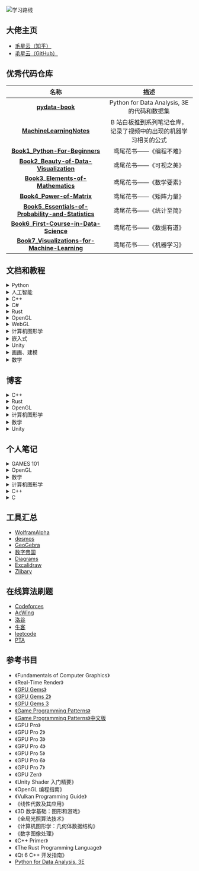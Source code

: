 ![学习路线](https://github.com/XinranSix/notes/assets/62458905/2536e8d6-71a0-42a1-a37e-7c7636982642)

## 大佬主页

- [毛星云（知乎）](https://www.zhihu.com/people/mao-xing-yun)
- [毛星云（GitHub）](https://github.com/QianMo)

## 优秀代码仓库

|                             名称                             |                             描述                             |
| :----------------------------------------------------------: | :----------------------------------------------------------: |
|    **[pydata-book](https://github.com/wesm/pydata-book)**    |         Python for Data Analysis, 3E 的代码和数据集          |
| **[MachineLearningNotes](https://github.com/tsyw/MachineLearningNotes)** | B 站白板推到系列笔记仓库，记录了视频中的出现的机器学习相关的公式 |
| **[Book1_Python-For-Beginners](https://github.com/Visualize-ML/Book1_Python-For-Beginners)** |                    鸢尾花书——《编程不难》                    |
| **[Book2_Beauty-of-Data-Visualization](https://github.com/Visualize-ML/Book2_Beauty-of-Data-Visualization)** |                    鸢尾花书——《可视之美》                    |
| **[Book3_Elements-of-Mathematics](https://github.com/Visualize-ML/Book3_Elements-of-Mathematics)** |                    鸢尾花书——《数学要素》                    |
| **[Book4_Power-of-Matrix](https://github.com/Visualize-ML/Book4_Power-of-Matrix)** |                    鸢尾花书——《矩阵力量》                    |
| **[Book5_Essentials-of-Probability-and-Statistics](https://github.com/Visualize-ML/Book5_Essentials-of-Probability-and-Statistics)** |                    鸢尾花书——《统计至简》                    |
| **[Book6_First-Course-in-Data-Science](https://github.com/Visualize-ML/Book6_First-Course-in-Data-Science)** |                    鸢尾花书——《数据有道》                    |
| **[Book7_Visualizations-for-Machine-Learning](https://github.com/Visualize-ML/Book7_Visualizations-for-Machine-Learning)** |                    鸢尾花书——《机器学习》                    |



## 文档和教程

<details>
<summary>Python</summary>

</details>

<details>
<summary>人工智能</summary>

- [【机器学习】【白板推导系列】【合集 1～33】](https://www.bilibili.com/video/BV1aE411o7qd/?spm_id_from=333.337.search-card.all.click&vd_source=76a5184e318e57fe3ff6a57c443142ad)
</details>

<details>
<summary>C++</summary>

- [现代 C++ 教程](https://changkun.de/modern-cpp/zh-cn/00-preface/)
- [learn C++](https://www.learncpp.com/)
- [cppreference](https://en.cppreference.com/w/cpp/header)
</details>

<details>
<summary>C#</summary>

- [C# 文档](https://learn.microsoft.com/zh-cn/dotnet/csharp/)
</details>

<details>
<summary>Rust</summary>

- [Rust语言圣经(Rust Course)](https://course.rs/about-book.html)
</details>

<details>
<summary>OpenGL</summary>

- [LearnOpenGL CN](https://learnopengl-cn.github.io/)
- [OpenGL Projection Matrix](http://www.songho.ca/opengl/gl_projectionmatrix.html)
</details>

<details>
<summary>WebGL</summary>

- [WebGL 理论基础](https://webglfundamentals.org/webgl/lessons/zh_cn/)
</details>

<details>
<summary>计算机图形学</summary>

- [Ray Tracing in One Weekend — The Book Series](https://raytracing.github.io/)
- [GAMES101-现代计算机图形学入门-闫令琪](https://www.bilibili.com/video/BV1X7411F744/)
- [GAMES104：现代游戏引擎：从入门到实践](https://games-cn.org/games104/)
- [GAMES201：高级物理引擎实战指南2020](https://www.bilibili.com/video/BV1ZK411H7Hc/)
- [GAMES202-高质量实时渲染](https://www.bilibili.com/video/BV1YK4y1T7yY/)
- [清华大学-计算机图形学基础（国家级精品课）](https://www.bilibili.com/video/BV13441127CH/)
- [ 百人计划总目录](https://docs.qq.com/doc/DUFlzT3ByV2tHanpT?&u=609906034bb74e02af5f81a9b3e38a9f)
</details>

<details>
<summary>嵌入式</summary>

- [太极创客](http://www.taichi-maker.com/)
</details>

<details>
<summary>Unity</summary>

- [【unity2022入门第一季】整合Unity官方教程设计最佳学习路线，Unity精讲入门系列](https://www.bilibili.com/video/BV1Mr4y1X76H)
- [《Unity Shader入门精要》随书彩色插图](http://candycat1992.github.io/unity_shaders_book/unity_shaders_book_images.html)
</details>

<details>
<summary>画画、建模</summary>

- [拜托三连了！这绝对是全B站最用心（没有之一）的PS公开课程，耗时千余小时开发！](https://www.bilibili.com/video/BV1Q5411P7k4/)
- [【合集8.21已更新93话】Blender 2.9-3.4黑铁骑士Ⅱ系统零基础入门教程](https://www.bilibili.com/video/BV1zh411Y7LX/)
- [3D建模教程，3dmax，MAYA，zbrush，3d建模基础教学全套](https://www.bilibili.com/video/BV1pA411j7pa/)
- [冒死上传！目前B站最完整的绘画教程，包含所有绘画风格！插画|厚涂|原画|板绘!](https://www.bilibili.com/video/BV1d64y197gj/?spm_id_from=333.788.top_right_bar_window_custom_collection.content.click&vd_source=76a5184e318e57fe3ff6a57c443142ad)
- [Blender 快捷键](https://shimo.im/sheets/oSMugmKgw2M9nFCn/MODOC?accessToken=eyJhbGciOiJIUzI1NiIsImtpZCI6ImRlZmF1bHQiLCJ0eXAiOiJKV1QifQ.eyJleHAiOjE2ODQ3NTg5ODYsImZpbGVHVUlEIjoiY2tZUTh4cTZKaFZ0ckdqaCIsImlhdCI6MTY4NDc1ODY4NiwiaXNzIjoidXBsb2FkZXJfYWNjZXNzX3Jlc291cmNlIiwidXNlcklkIjotNzk5NTc1NzQzM30.3pIjNzNbNSVF28rF9q8cK0yHIjcQ42EBobo5m133xs8)
</details>

<details>
<summary>数学</summary>

- [【官方双语】形象展示傅里叶变换](https://www.bilibili.com/video/BV1pW411J7s8/)
- [麻省理工学院 - MIT - 线性代数（我愿称之为线性代数教程天花板）](https://www.bilibili.com/video/BV16Z4y1U7oU/)
- [School of Mathematics](https://textbooks.math.gatech.edu/)
</details>

## 博客

<details>
<summary>C++</summary>

- [C++11、C++14、C++17、C++20新特性总结（5万字详解）](https://blog.csdn.net/qq_41854911/article/details/119657617?spm=1001.2101.3001.6650.1&utm_medium=distribute.pc_relevant.none-task-blog-2%257Edefault%257ECTRLIST%257ERate-1-119657617-blog-122969157.235%255Ev28%255Epc_relevant_t0_download&depth_1-utm_source=distribute.pc_relevant.none-task-blog-2%257Edefault%257ECTRLIST%257ERate-1-119657617-blog-122969157.235%255Ev28%255Epc_relevant_t0_download&utm_relevant_index=2)
- [C++11新特性总结](https://blog.csdn.net/weixin_53695360/article/details/122969157?ops_request_misc=%25257B%252522request%25255Fid%252522%25253A%252522168100413316800211559936%252522%25252C%252522scm%252522%25253A%25252220140713.130102334..%252522%25257D&request_id=168100413316800211559936&biz_id=0&utm_medium=distribute.pc_search_result.none-task-blog-2~all~top_click~default-2-122969157-null-null.142%5Ev82%5Ekoosearch_v1,201%5Ev4%5Eadd_ask,239%5Ev2%5Einsert_chatgpt&utm_term=c%252B%252B%25E6%2596%25B0%25E7%2589%25B9%25E6%2580%25A7&spm=1018.2226.3001.4187)
- [fmt：现代的 C++ 字符串格式化库，实现了 C++20 的特征](https://www.jianshu.com/p/fdca0fde50ac)
- [《C++面向对象程序设计》✍千处细节、万字总结（建议收藏）](https://blog.csdn.net/weixin_44368437/article/details/117563488?ops_request_misc=%257B%2522request%255Fid%2522%253A%2522168600737516800211529091%2522%252C%2522scm%2522%253A%252220140713.130102334..%2522%257D&request_id=168600737516800211529091&biz_id=0&utm_medium=distribute.pc_search_result.none-task-blog-2~all~top_positive~default-1-117563488-null-null.142^v88^control_2,239^v2^insert_chatgpt&utm_term=c%2B%2B&spm=1018.2226.3001.4187)
- [C++教程(最全)](https://blog.csdn.net/qq_33670157/article/details/104455787?ops_request_misc=%257B%2522request%255Fid%2522%253A%2522168600737516800211529091%2522%252C%2522scm%2522%253A%252220140713.130102334..%2522%257D&request_id=168600737516800211529091&biz_id=0&utm_medium=distribute.pc_search_result.none-task-blog-2~all~top_positive~default-2-104455787-null-null.142^v88^control_2,239^v2^insert_chatgpt&utm_term=c%2B%2B&spm=1018.2226.3001.4187)
</details>

<details>
<summary>Rust</summary>

</details>

<details>
<summary>OpenGL</summary>

- [OpenGL Projection Matrix](http://www.songho.ca/opengl/gl_projectionmatrix.html)
</details>

<details>
<summary>计算机图形学</summary>

- [The Normal Matrix](http://www.lighthouse3d.com/tutorials/glsl-12-tutorial/the-normal-matrix/)
- [Mouse Picking with Ray Casting](https://antongerdelan.net/opengl/raycasting.html)
</details>

<details>
<summary>数学</summary>

- [Understanding Quaternions](https://www.3dgep.com/understanding-quaternions/)
- [我在知乎学数学](https://zhuanlan.zhihu.com/p/105704401)
- [【洛必达】一篇文章，给高中生讲清楚洛必达](https://zhuanlan.zhihu.com/p/107077095)
- [如何直观理解矩阵和线性代数？](https://www.zhihu.com/question/21082351/answer/734162947)
- [四元数(Quaternions)](https://zhuanlan.zhihu.com/p/97186723)
- [四元数和旋转(Quaternion & rotation)](https://zhuanlan.zhihu.com/p/78987582)
- [旋转的表示](https://zhuanlan.zhihu.com/p/539134962?utm_medium=social&utm_oi=1040949215538733056&utm_psn=1638676212808646656&utm_source=qq)
</details>

<details>
<summary>Unity</summary>

- [AwesomeUnityTutorial](https://gitee.com/chutianshu1981/AwesomeUnityTutorial/tree/main)
</details>

## 个人笔记

<details>
<summary>GAMES 101</summary>

- [线性代数复习](https://xinransix.github.io/docs/GAMES101/%E7%BA%BF%E6%80%A7%E4%BB%A3%E6%95%B0%E5%A4%8D%E4%B9%A0.html)
- [变换](https://xinransix.github.io/docs/GAMES101/%E5%8F%98%E6%8D%A2.html)
- [光栅化](https://xinransix.github.io/docs/GAMES101/%E5%85%89%E6%A0%85%E5%8C%96.html)
- [着色](https://xinransix.github.io/docs/GAMES101/%E7%9D%80%E8%89%B2.html)
- [几何](https://xinransix.github.io/docs/GAMES101/%E5%87%A0%E4%BD%95.html)
- [光线追踪](https://xinransix.github.io/docs/GAMES101/%E5%85%89%E7%BA%BF%E8%BF%BD%E8%B8%AA.html)
- [材质与外观](https://xinransix.github.io/docs/GAMES101/%E6%9D%90%E8%B4%A8%E4%B8%8E%E5%A4%96%E8%A7%82.html)
- [颜色与感知](https://xinransix.github.io/docs/GAMES101/%E9%A2%9C%E8%89%B2%E4%B8%8E%E6%84%9F%E7%9F%A5.html)
- [高级渲染主题](https://xinransix.github.io/docs/GAMES101/%E9%AB%98%E7%BA%A7%E6%B8%B2%E6%9F%93%E4%B8%BB%E9%A2%98.html)
- [相机、镜头和光场](https://xinransix.github.io/docs/GAMES101/%E7%9B%B8%E6%9C%BA%E3%80%81%E9%95%9C%E5%A4%B4%E5%92%8C%E5%85%89%E5%9C%BA.html)
- [动画](https://xinransix.github.io/docs/GAMES101/%E5%8A%A8%E7%94%BB.html)

</details>

<details>
<summary>OpenGL</summary>

</details>

<details>
<summary>数学</summary>

- [线性代数](https://xinransix.github.io/docs/%E6%95%B0%E5%AD%A6/%E7%BA%BF%E6%80%A7%E4%BB%A3%E6%95%B0.html)
- [四元数](https://xinransix.github.io/docs/数学/四元数.html)
</details>

<details>
<summary>计算机图形学</summary>

- [四元数](https://xinransix.github.io/docs/计算机图形学/OpenGL中的投影矩阵.html)
- [法线矩阵](https://xinransix.github.io/docs/计算机图形学/法线矩阵.html)
</details>

<details>
<summary>C++</summary>

- [C++基础](https://xinransix.github.io/docs/CPP/C++基础.html)
- [指针](https://xinransix.github.io/docs/CPP/指针.html)
- [运算符重载](https://xinransix.github.io/docs/CPP/运算符重载.html)
- [OOP](https://xinransix.github.io/docs/CPP/OOP.html)
- [IO](https://xinransix.github.io/docs/CPP/IO.html)
- [STL](https://xinransix.github.io/docs/CPP/STL.html)
- [Template](https://xinransix.github.io/docs/CPP/Template.html)
- [cmake](https://xinransix.github.io/docs/CPP/cmake.html)
</details>

<details>
<summary>C</summary>

- [C语言入门](https://xinransix.github.io/docs/C/C%E8%AF%AD%E8%A8%80%E5%85%A5%E9%97%A8.html)
- [数组](https://xinransix.github.io/docs/C/数组.html)
- [函数](https://xinransix.github.io/docs/C/函数.html)
- [预处理](https://xinransix.github.io/docs/C/预处理.html)
- [指针](https://xinransix.github.io/docs/C/指针.html)
- [动态内存申请](https://xinransix.github.io/docs/C/动态内存申请.html)
- [字符串处理函数](https://xinransix.github.io/docs/C/字符串处理函数.html)
- [结构体、共用体、枚举](https://xinransix.github.io/docs/C/结构体、共用体、枚举.html)
- [链表](https://xinransix.github.io/docs/C/链表.html)
- [文件](https://xinransix.github.io/docs/C/文件.html)
</details>

## 工具汇总

- [WolframAlpha](https://www.wolframalpha.com/)
- [desmos](https://www.desmos.com/calculator?lang=zh-CN)
- [GeoGebra](https://www.geogebra.org/)
- [数字帝国](https://zh.numberempire.com/)
- [Diagrams](https://app.diagrams.net/)
- [Excalidraw](https://excalidraw.com/)
- [Zlibary](https://singlelogin.me/)

## 在线算法刷题

- [Codeforces](https://codeforces.com/)
- [AcWing](https://www.acwing.com/)
- [洛谷](https://www.luogu.com.cn/)
- [牛客](https://www.nowcoder.com/)
- [leetcode](https://leetcode.cn/)
- [PTA](https://pintia.cn/home)

## 参考书目

- 《Fundamentals of Computer Graphics》
- 《Real-Time Render》
- [《GPU Gems》](https://developer.nvidia.com/gpugems/gpugems/foreword)
- [《GPU Gems 2》](https://developer.nvidia.com/gpugems/gpugems2/copyright)
- [《GPU Gems 3](https://developer.nvidia.com/gpugems/gpugems3/foreword)
- [《Game Programming Patterns》](http://gameprogrammingpatterns.com/contents.html)
- [《Game Programming Patterns》中文版](https://gpp.tkchu.me/)
- 《GPU Pro》
- 《GPU Pro 2》
- 《GPU Pro 3》
- 《GPU Pro 4》
- 《GPU Pro 5》
- 《GPU Pro 6》
- 《GPU Pro 7》
- 《GPU Zen》
- 《Unity Shader 入门精要》
- 《OpenGL 编程指南》 
- 《Vulkan Programming Guide》
- 《线性代数及其应用》
- 《3D 数学基础：图形和游戏》
- 《全局光照算法技术》
- 《计算机图形学：几何体数据结构》
- 《数字图像处理》
- 《C++ Primer》
- 《The Rust Programming Language》
- 《Qt 6 C++ 开发指南》
- [Python for Data Analysis, 3E](https://wesmckinney.com/book/)



